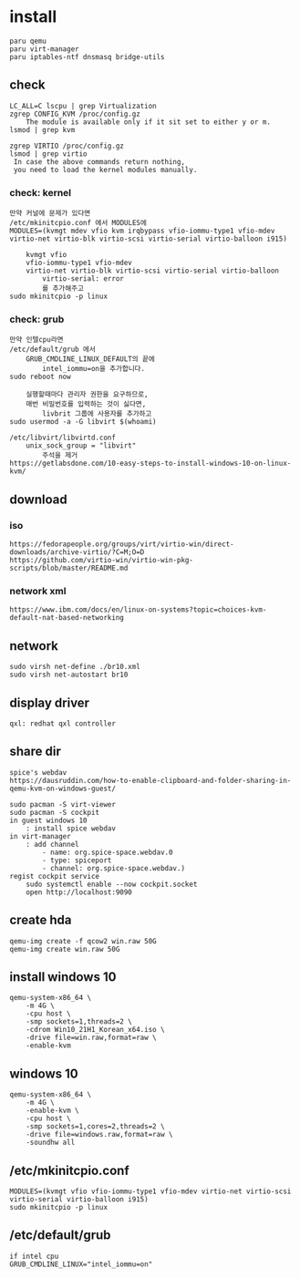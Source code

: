 # install
    paru qemu
    paru virt-manager
    paru iptables-ntf dnsmasq bridge-utils

## check
    LC_ALL=C lscpu | grep Virtualization
    zgrep CONFIG_KVM /proc/config.gz
        The module is available only if it sit set to either y or m.
    lsmod | grep kvm

    zgrep VIRTIO /proc/config.gz
    lsmod | grep virtio
     In case the above commands return nothing, 
     you need to load the kernel modules manually.

### check: kernel
    만약 커널에 문제가 있다면
    /etc/mkinitcpio.conf 에서 MODULES에
    MODULES=(kvmgt mdev vfio kvm irqbypass vfio-iommu-type1 vfio-mdev virtio-net virtio-blk virtio-scsi virtio-serial virtio-balloon i915)

        kvmgt vfio 
        vfio-iommu-type1 vfio-mdev 
        virtio-net virtio-blk virtio-scsi virtio-serial virtio-balloon 
            virtio-serial: error
            를 추가해주고 
    sudo mkinitcpio -p linux

### check: grub
    만약 인텔cpu라면
    /etc/default/grub 에서 
        GRUB_CMDLINE_LINUX_DEFAULT의 끝에 
            intel_iommu=on을 추가합니다.
    sudo reboot now

        실행할때마다 관리자 권한을 요구하므로, 
        매번 비밀번호를 입력하는 것이 싫다면,
            livbrit 그룹에 사용자를 추가하고
    sudo usermod -a -G libvirt $(whoami)

    /etc/libvirt/libvirtd.conf
        unix_sock_group = "libvirt" 
            주석을 제거
    https://getlabsdone.com/10-easy-steps-to-install-windows-10-on-linux-kvm/

## download
### iso
    https://fedorapeople.org/groups/virt/virtio-win/direct-downloads/archive-virtio/?C=M;O=D
    https://github.com/virtio-win/virtio-win-pkg-scripts/blob/master/README.md

### network xml
    https://www.ibm.com/docs/en/linux-on-systems?topic=choices-kvm-default-nat-based-networking

## network
    sudo virsh net-define ./br10.xml
    sudo virsh net-autostart br10

## display driver
    qxl: redhat qxl controller

## share dir
    spice's webdav
    https://dausruddin.com/how-to-enable-clipboard-and-folder-sharing-in-qemu-kvm-on-windows-guest/

    sudo pacman -S virt-viewer
    sudo pacman -S cockpit
    in guest windows 10
        : install spice webdav 
    in virt-manager
        : add channel
            - name: org.spice-space.webdav.0
            - type: spiceport
            - channel: org.spice-space.webdav.)
    regist cockpit service
        sudo systemctl enable --now cockpit.socket
        open http://localhost:9090



## create hda
    qemu-img create -f qcow2 win.raw 50G
    qemu-img create win.raw 50G

## install windows 10
    qemu-system-x86_64 \
        -m 4G \ 
        -cpu host \
        -smp sockets=1,threads=2 \
        -cdrom Win10_21H1_Korean_x64.iso \
        -drive file=win.raw,format=raw \
        -enable-kvm

## windows 10 
    qemu-system-x86_64 \
        -m 4G \
        -enable-kvm \
        -cpu host \
        -smp sockets=1,cores=2,threads=2 \
        -drive file=windows.raw,format=raw \
        -soundhw all

## /etc/mkinitcpio.conf
    MODULES=(kvmgt vfio vfio-iommu-type1 vfio-mdev virtio-net virtio-scsi virtio-serial virtio-balloon i915)
    sudo mkinitcpio -p linux
## /etc/default/grub
    if intel cpu
    GRUB_CMDLINE_LINUX="intel_iommu=on"
